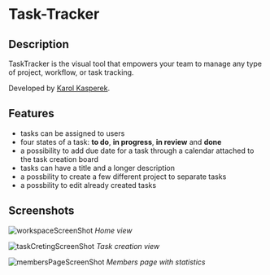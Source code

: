 # Task-Tracker

## Description
TaskTracker is the visual tool that empowers your team to manage any type of project, workflow, or task tracking.

Developed by [Karol Kasperek](https://github.com/KarolKasperek).

## Features
- tasks can be assigned to users
- four states of a task: **to do**, **in progress**, **in review** and **done**
- a possibility to add due date for a task through a calendar attached to the task creation board
- tasks can have a title and a longer description
- a possbility to create a few different project to separate tasks
- a possbility to edit already created tasks

## Screenshots

![workspaceScreenShot](https://github.com/KarolKasperek/Task-Tracker/assets/105314335/e0444794-252e-463f-8521-3dab1f02c1ff)
*Home view*

![taskCretingScreenShot](https://github.com/KarolKasperek/Task-Tracker/assets/105314335/479cba58-4b83-493a-ab74-b5476b3a1739)
*Task creation view*

![membersPageScreenShot](https://github.com/KarolKasperek/Task-Tracker/assets/105314335/1ac31484-c2ac-4f5b-851c-e68331578ea3)
*Members page with statistics*
